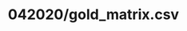 ---  
schema: schema:042020/gold_matrix.csv,schema::042020/gold_matrix.csv  
title: 042020/gold_matrix.csv  
organization: Sample Department  
notes: Used in 3 lineage(s)  
resources:  
  - name: 042020/gold_matrix.csv 
    url: file:/Users/kensu/Customers/Kensu/LoanApproval/PROD/masterdata/prod/042020/gold_matrix.csv 
    format : csv  
license: None  
category:
  - Education  
maintainer: User  
maintainer_email: UserMail  
---